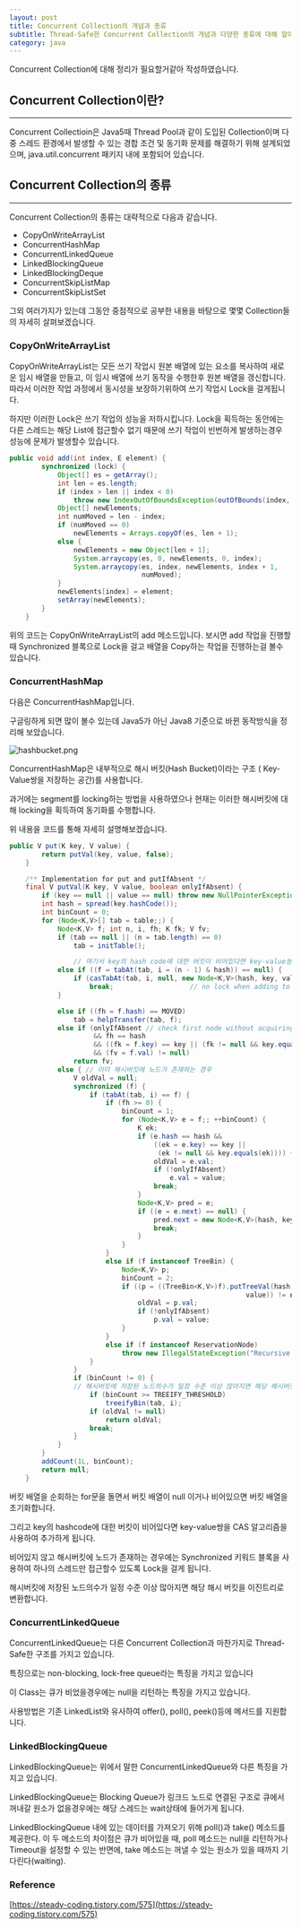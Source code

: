 ```yaml
---
layout: post
title: Concurrent Collection의 개념과 종류
subtitle: Thread-Safe한 Concurrent Collection의 개념과 다양한 종류에 대해 알아보자
category: java
---
```


Concurrent Collection에 대해 정리가 필요할거같아 작성하였습니다.

## Concurrent Collection이란?

---

Concurrent Collectioin은 Java5때 Thread Pool과 같이 도입된 Collection이며 다중 스레드 환경에서 발생할 수 있는 경합 조건 및 동기화 문제를 해결하기 위해 설계되었으며, java.util.concurrent 패키지 내에 포함되어 있습니다.

## Concurrent Collection의 종류

---

Concurrent Collection의 종류는 대략적으로 다음과 같습니다.

- CopyOnWriteArrayList
- ConcurrentHashMap
- ConcurrentLinkedQueue
- LinkedBlockingQueue
- LinkedBlockingDeque
- ConcurrentSkipListMap
- ConcurrentSkipListSet

그외 여러가지가 있는데 그동안 중점적으로 공부한 내용을 바탕으로 몇몇 Collection들의 자세히 살펴보겠습니다.

### CopyOnWriteArrayList

CopyOnWriteArrayList는 모든 쓰기 작업시 원본 배열에 있는 요소를 복사하여 새로운 임시 배열을 만들고, 이 임시 배열에 쓰기 동작을 수행한후 원본 배열을 갱신합니다.  따라서 이러한 작업 과정에서 동시성을 보장하기위하여 쓰기 작업시 Lock을 걸게됩니다.

하지만 이러한 Lock은 쓰기 작업의 성능을 저하시킵니다. Lock을 획득하는 동안에는 다른 스레드는 해당 List에 접근할수 없기 때문에 쓰기 작업이 빈번하게 발생하는경우 성능에 문제가 발생할수 있습니다.

```java
public void add(int index, E element) {
        synchronized (lock) {
            Object[] es = getArray();
            int len = es.length;
            if (index > len || index < 0)
                throw new IndexOutOfBoundsException(outOfBounds(index, len));
            Object[] newElements;
            int numMoved = len - index;
            if (numMoved == 0)
                newElements = Arrays.copyOf(es, len + 1);
            else {
                newElements = new Object[len + 1];
                System.arraycopy(es, 0, newElements, 0, index);
                System.arraycopy(es, index, newElements, index + 1,
                                 numMoved);
            }
            newElements[index] = element;
            setArray(newElements);
        }
    }
```

위의 코드는 CopyOnWriteArrayList의 add 메소드입니다. 보시면 add 작업을 진행할때 Synchronized 블록으로 Lock을 걸고 배열을 Copy하는 작업을 진행하는걸 볼수 있습니다.

### ConcurrentHashMap

다음은 ConcurrentHashMap입니다.

구글링하게 되면 많이 볼수 있는데 Java5가 아닌 Java8 기준으로 바뀐 동작방식을 정리해 보았습니다.

![hashbucket.png](/img/post/hashbucket.png)

ConcurrentHashMap은 내부적으로 해시 버킷(Hash Bucket)이라는 구조 ( Key-Value쌍을 저장하는 공간)를 사용합니다.

과거에는 segment를 locking하는 방법을 사용하였으나 현재는 이러한 해시버킷에 대해 locking을 획득하여 동기화를 수행합니다.

위 내용을 코드를 통해 자세히 설명해보겠습니다.

```java
public V put(K key, V value) {
        return putVal(key, value, false);
    }

    /** Implementation for put and putIfAbsent */
    final V putVal(K key, V value, boolean onlyIfAbsent) {
        if (key == null || value == null) throw new NullPointerException();
        int hash = spread(key.hashCode());
        int binCount = 0;
        for (Node<K,V>[] tab = table;;) {
            Node<K,V> f; int n, i, fh; K fk; V fv;
            if (tab == null || (n = tab.length) == 0)
                tab = initTable();

				// 여기서 key의 hash code에 대한 버킷이 비어있다면 key-value쌍을 추가합니다.
            else if ((f = tabAt(tab, i = (n - 1) & hash)) == null) {
                if (casTabAt(tab, i, null, new Node<K,V>(hash, key, value)))
                    break;                   // no lock when adding to empty bin
            }

            else if ((fh = f.hash) == MOVED)
                tab = helpTransfer(tab, f);
            else if (onlyIfAbsent // check first node without acquiring lock
                     && fh == hash
                     && ((fk = f.key) == key || (fk != null && key.equals(fk)))
                     && (fv = f.val) != null)
                return fv;
            else { // 이미 해시버킷에 노드가 존재하는 경우
                V oldVal = null;
                synchronized (f) {
                    if (tabAt(tab, i) == f) {
                        if (fh >= 0) {
                            binCount = 1;
                            for (Node<K,V> e = f;; ++binCount) {
                                K ek;
                                if (e.hash == hash &&
                                    ((ek = e.key) == key ||
                                     (ek != null && key.equals(ek)))) {
                                    oldVal = e.val;
                                    if (!onlyIfAbsent)
                                        e.val = value;
                                    break;
                                }
                                Node<K,V> pred = e;
                                if ((e = e.next) == null) {
                                    pred.next = new Node<K,V>(hash, key, value);
                                    break;
                                }
                            }
                        }
                        else if (f instanceof TreeBin) {
                            Node<K,V> p;
                            binCount = 2;
                            if ((p = ((TreeBin<K,V>)f).putTreeVal(hash, key,
                                                           value)) != null) {
                                oldVal = p.val;
                                if (!onlyIfAbsent)
                                    p.val = value;
                            }
                        }
                        else if (f instanceof ReservationNode)
                            throw new IllegalStateException("Recursive update");
                    }
                }
                if (binCount != 0) {
                // 해시버킷에 저장된 노드의수가 일정 수준 이상 많아지면 해당 해시버킷을 이진트리로 변환합니다
                    if (binCount >= TREEIFY_THRESHOLD)
                        treeifyBin(tab, i);
                    if (oldVal != null)
                        return oldVal;
                    break;
                }
            }
        }
        addCount(1L, binCount);
        return null;
    }
```

버킷 배열을 순회하는 for문을 돌면서 버킷 배열이 null 이거나 비어있으면 버킷 배열을 초기화합니다.

그리고 key의 hashcode에 대한 버킷이 비어있다면 key-value쌍을 CAS 알고리즘을 사용하여 추가하게 됩니다.

비어있지 않고 해시버킷에 노드가 존재하는 경우에는 Synchronized 키워드 블록을 사용하여 하나의 스레드만 접근할수 있도록 Lock을 걸게 됩니다.

해시버킷에 저장된 노드의수가 일정 수준 이상 많아지면 해당 해시 버킷을 이진트리로 변환합니다.

### ConcurrentLinkedQueue

ConcurrentLinkedQueue는 다른 Concurrent Collection과 마찬가지로 Thread-Safe한 구조를 가지고 있습니다.

특징으로는 non-blocking, lock-free queue라는 특징을 가지고 있습니다

이 Class는 큐가 비었을경우에는 null을 리턴하는 특징을 가지고 있습니다.

사용방법은 기존 LinkedList와 유사하여 offer(), poll(), peek()등에 메서드를 지원합니다.

### LinkedBlockingQueue

LinkedBlockingQueue는 위에서 말한 ConcurrentLinkedQueue와 다른 특징을 가지고 있습니다.

LinkedBlockingQueue는 Blocking Queue가 링크드 노드로 연결된 구조로 큐에서 꺼내갈 원소가 없을경우에는 해당 스레드는 wait상태에 들어가게 됩니다.

LinkedBlockingQueue 내에 있는 데이터를 가져오기 위해 poll()과 take() 메소드를 제공한다. 이 두 메소드의 차이점은 큐가 비어있을 때, poll 메소드는 null을 리턴하거나 Timeout을 설정할 수 있는 반면에, take 메소드는 꺼낼 수 있는 원소가 있을 때까지 기다린다(waiting).


### Reference
[https://steady-coding.tistory.com/575](https://steady-coding.tistory.com/575)

